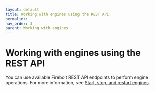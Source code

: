 ```yaml
---
layout: default
title: Working with engines using the REST API
permalink:
nav_order: 3
parent: Working with engines  
---
```


# Working with engines using the REST API

You can use available Firebolt REST API endpoints to perform engine operations. For more information, see [Start, stop, and restart engines](../integrations/developing-with-firebolt/connecting-via-rest-api.md#start-stop-and-restart-engines).
